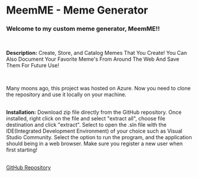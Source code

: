 # MeemME - Meme Generator

<h3>Welcome to my custom meme generator, MeemME!!</h3>
<br>
<p><b>Description:</b> Create, Store, and Catalog Memes That You Create! You Can Also Document Your Favorite Meme's From Around The Web And Save Them For Future Use!</p>
<br>
<p>Many moons ago, this project was hosted on Azure.  Now you need to clone the repository and use it locally on your machine.
<br>
<br>
<p><b>Installation:</b> Download zip file directly from the GitHub repository.  Once installed, right click on the file and select "extract all", choose file destination and click "extract". Select to open the .sln file with the IDE(Integrated Development Environment) of your choice such as Visual Studio Community. Select the option to run the program, and the application should being in a web browser.  Make sure you register a new user when first starting!</p>
<br>
<a href="https://github.com/KevinByrd-28/MeemME">GitHub Repository</a>
<br>

